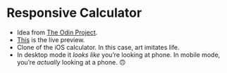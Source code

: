 # Responsive Calculator
* Idea from [The Odin Project](https://theodinproject.com/courses/foundations/lessons/calculator).
* [This](https://ndmekala.github.io/calculator/) is the live preview.
* Clone of the iOS calculator. In this case, art imitates life.
* In desktop mode it *looks like* you’re looking at phone. In mobile mode, you’re *actually* looking at a phone. 🙃
